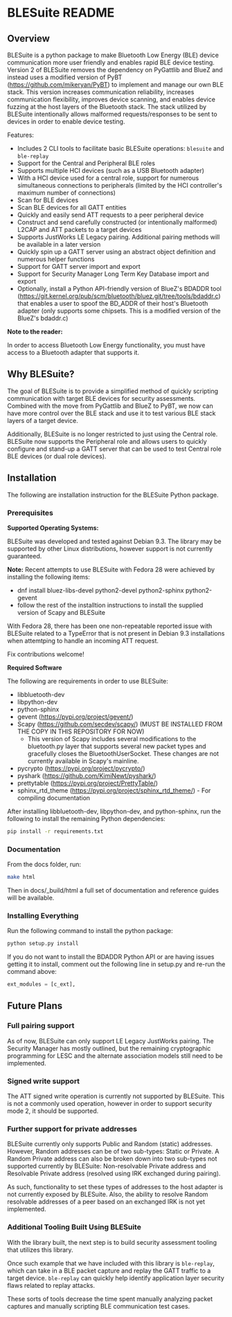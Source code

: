# BLESuite README

## Overview


BLESuite is a python package to make Bluetooth Low Energy (BLE) device communication more user
friendly and enables rapid BLE device testing.
Version 2 of BLESuite removes the dependency on PyGattlib and BlueZ and instead uses a modified version
of PyBT (https://github.com/mikeryan/PyBT) to implement and manage our own BLE stack. This version increases
communication reliability, increases communication flexibility, improves device scanning, and enables device
fuzzing at the host layers of the Bluetooth stack.
The stack utilized by BLESuite intentionally allows malformed requests/responses to be sent to devices
in order to enable device testing.

Features:

* Includes 2 CLI tools to facilitate basic BLESuite operations: `blesuite` and `ble-replay`
* Support for the Central and Peripheral BLE roles
* Supports multiple HCI devices (such as a USB Bluetooth adapter)
* With a HCI device used for a central role, support for numerous simultaneous connections to peripherals (limited by the HCI controller's maximum number of connections)
* Scan for BLE devices
* Scan BLE devices for all GATT entities
* Quickly and easily send ATT requests to a peer peripheral device
* Construct and send carefully constructed (or intentionally malformed) L2CAP and ATT packets to a target devices
* Supports JustWorks LE Legacy pairing. Additional pairing methods will be available in a later version
* Quickly spin up a GATT server using an abstract object definition and numerous helper functions
* Support for GATT server import and export
* Support for Security Manager Long Term Key Database import and export
* Optionally, install a Python API-friendly version of BlueZ's BDADDR tool
(https://git.kernel.org/pub/scm/bluetooth/bluez.git/tree/tools/bdaddr.c) that enables a user to spoof the
BD_ADDR of their host's Bluetooth adapter (only supports some chipsets. This is a modified version of the
BlueZ's bdaddr.c)


**Note to the reader:**

In order to access Bluetooth Low Energy functionality, you must have access to a Bluetooth adapter that
supports it.


## Why BLESuite?


The goal of BLESuite is to provide a simplified method of quickly scripting communication with target
BLE devices for security assessments. Combined with the move from PyGattlib and BlueZ to PyBT, we now can
have more control over the BLE stack and use it to test various BLE stack layers of a target device.

Additionally, BLESuite is no longer restricted to just using the Central role. BLESuite now supports
the Peripheral role and allows users to quickly configure and stand-up a GATT server that can be used to test
Central role BLE devices (or dual role devices).

## Installation


The following are installation instruction for the BLESuite Python package.

### Prerequisites

**Supported Operating Systems:**

BLESuite was developed and tested against Debian 9.3. The library may be supported
by other Linux distributions, however support is not currently guaranteed. 


**Note:**
Recent attempts to use BLESuite with Fedora 28 were achieved by installing the
following items:

* dnf install bluez-libs-devel python2-devel python2-sphinx python2-gevent
* follow the rest of the installtion instructions to install the supplied version
  of Scapy and BLESuite

With Fedora 28, there has been one non-repeatable reported issue with BLESuite 
related to a
TypeError that is not present in Debian 9.3 installations when attemtping to handle
an incoming ATT request. 

Fix contributions welcome!

**Required Software**

The following are requirements in order to use BLESuite:

* libbluetooth-dev
* libpython-dev
* python-sphinx
* gevent (https://pypi.org/project/gevent/)
* Scapy (https://github.com/secdev/scapy/) (MUST BE INSTALLED FROM THE COPY IN THIS REPOSITORY FOR NOW)
    * This version of Scapy includes several modifications to the bluetooth.py
      layer that supports several new packet types and gracefully closes
      the BluetoothUserSocket. These changes are not currently available
      in Scapy's mainline.
* pycrypto (https://pypi.org/project/pycrypto/)
* pyshark (https://github.com/KimiNewt/pyshark/)
* prettytable (https://pypi.org/project/PrettyTable/)
* sphinx_rtd_theme (https://pypi.org/project/sphinx_rtd_theme/) - For compiling documentation

After installing libbluetooth-dev, libpython-dev, and python-sphinx, run the following to install the remaining Python dependencies:

```bash
pip install -r requirements.txt
```

### Documentation


From the docs folder, run:

```bash
make html
```

Then in docs/_build/html a full set of documentation and reference guides will be available.


### Installing Everything


Run the following command to install the python package:

```bash
python setup.py install
```

If you do not want to install the BDADDR Python API or are having issues getting it to install,
comment out the following line in setup.py and re-run the command above:

```python
ext_modules = [c_ext],
```


## Future Plans


### Full pairing support


As of now, BLESuite can only support LE Legacy JustWorks pairing. The Security Manager has mostly outlined, but the
remaining cryptographic programming for LESC and the alternate association models still need to be implemented.

### Signed write support

The ATT signed write operation is currently not supported by BLESuite. This is not a commonly used operation,
however in order to support security mode 2, it should be supported.

### Further support for private addresses

BLESuite currently only supports Public and Random (static) addresses. However, Random addresses can be of two
sub-types: Static or Private. A Random Private address can also be broken down into two sub-types not
supported currently by BLESuite: Non-resolvable Private address and Resolvable Private address (resolved using
IRK exchanged during pairing).

As such, functionality to set these types of addresses to the host adapter is not currently exposed by BLESuite.
Also, the ability to resolve Random resolvable addresses of a peer based on an exchanged IRK is not yet
implemented.

### Additional Tooling Built Using BLESuite

With the library built, the next step is to build security assessment tooling that utilizes this library.

Once such example that we have included with this library is `ble-replay`, which can take in a BLE packet
capture and replay the GATT traffic to a target device. `ble-replay` can quickly help
identify application layer security flaws related to replay attacks.

These sorts of tools decrease the time spent manually
analyzing packet captures and manually scripting BLE communication test cases.
